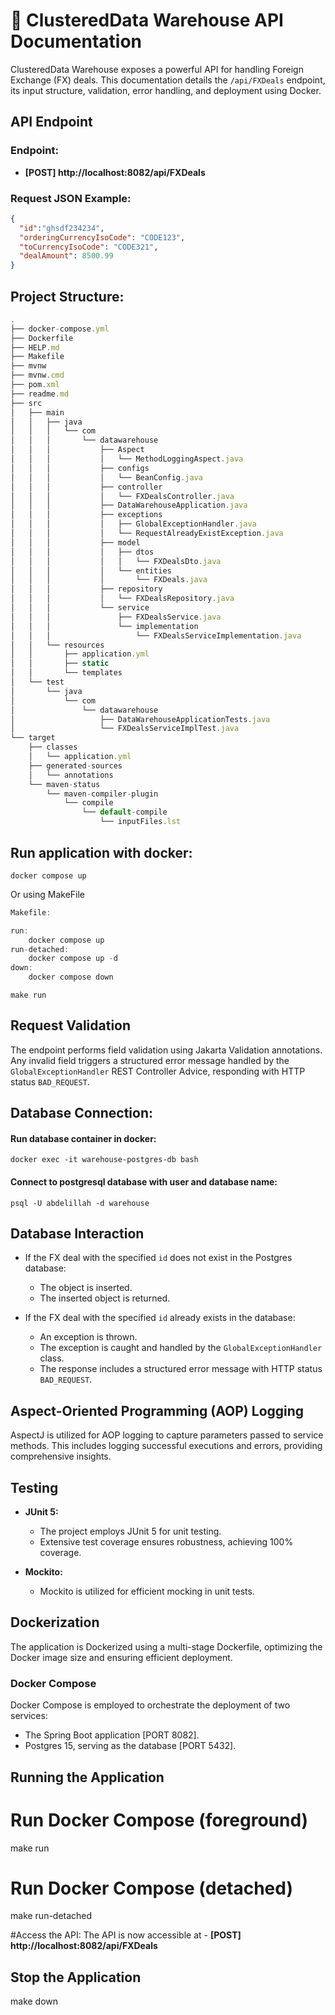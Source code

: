 # 🚀 ClusteredData Warehouse API Documentation

ClusteredData Warehouse exposes a powerful API for handling Foreign Exchange (FX) deals. This documentation details the `/api/FXDeals` endpoint, its input structure, validation, error handling, and deployment using Docker.

## API Endpoint

### Endpoint:
- **[POST] http://localhost:8082/api/FXDeals**

### Request JSON Example:
```json
{
  "id":"ghsdf234234",
  "orderingCurrencyIsoCode": "CODE123",
  "toCurrencyIsoCode": "CODE321",
  "dealAmount": 8500.99
}
```
## Project Structure:
```javascript
.
├── docker-compose.yml
├── Dockerfile
├── HELP.md
├── Makefile
├── mvnw
├── mvnw.cmd
├── pom.xml
├── readme.md
├── src
│   ├── main
│   │   ├── java
│   │   │   └── com
│   │   │       └── datawarehouse
│   │   │           ├── Aspect
│   │   │           │   └── MethodLoggingAspect.java
│   │   │           ├── configs
│   │   │           │   └── BeanConfig.java
│   │   │           ├── controller
│   │   │           │   └── FXDealsController.java
│   │   │           ├── DataWarehouseApplication.java
│   │   │           ├── exceptions
│   │   │           │   ├── GlobalExceptionHandler.java
│   │   │           │   └── RequestAlreadyExistException.java
│   │   │           ├── model
│   │   │           │   ├── dtos
│   │   │           │   │   └── FXDealsDto.java
│   │   │           │   └── entities
│   │   │           │       └── FXDeals.java
│   │   │           ├── repository
│   │   │           │   └── FXDealsRepository.java
│   │   │           └── service
│   │   │               ├── FXDealsService.java
│   │   │               └── implementation
│   │   │                   └── FXDealsServiceImplementation.java
│   │   └── resources
│   │       ├── application.yml
│   │       ├── static
│   │       └── templates
│   └── test
│       └── java
│           └── com
│               └── datawarehouse
│                   ├── DataWarehouseApplicationTests.java
│                   └── FXDealsServiceImplTest.java
└── target
    ├── classes
    │   └── application.yml
    ├── generated-sources
    │   └── annotations
    └── maven-status
        └── maven-compiler-plugin
            └── compile
                └── default-compile
                    └── inputFiles.lst
```
## Run application with docker:
```shell
docker compose up 
```
Or using MakeFile
```javascript
Makefile:

run:
	docker compose up
run-detached:
	docker compose up -d
down:
	docker compose down
```
```shell
make run
```

## Request Validation

The endpoint performs field validation using Jakarta Validation annotations. Any invalid field triggers a structured error message handled by the `GlobalExceptionHandler` REST Controller Advice, responding with HTTP status `BAD_REQUEST`.

## Database Connection:
#### Run database container in docker:
```shell
docker exec -it warehouse-postgres-db bash
```

#### Connect to postgresql database with user and database name:
```shell
psql -U abdelillah -d warehouse
```


## Database Interaction

- If the FX deal with the specified `id` does not exist in the Postgres database:
    - The object is inserted.
    - The inserted object is returned.

- If the FX deal with the specified `id` already exists in the database:
    - An exception is thrown.
    - The exception is caught and handled by the `GlobalExceptionHandler` class.
    - The response includes a structured error message with HTTP status `BAD_REQUEST`.

## Aspect-Oriented Programming (AOP) Logging

AspectJ is utilized for AOP logging to capture parameters passed to service methods. This includes logging successful executions and errors, providing comprehensive insights.

## Testing

- **JUnit 5:**
    - The project employs JUnit 5 for unit testing.
    - Extensive test coverage ensures robustness, achieving 100% coverage.

- **Mockito:**
    - Mockito is utilized for efficient mocking in unit tests.

## Dockerization

The application is Dockerized using a multi-stage Dockerfile, optimizing the Docker image size and ensuring efficient deployment.

### Docker Compose

Docker Compose is employed to orchestrate the deployment of two services:
- The Spring Boot application [PORT 8082].
- Postgres 15, serving as the database [PORT 5432].

## Running the Application

# Run Docker Compose (foreground)
make run

# Run Docker Compose (detached)
make run-detached

#Access the API:
The API is now accessible at - **[POST] http://localhost:8082/api/FXDeals**

## Stop the Application
make down